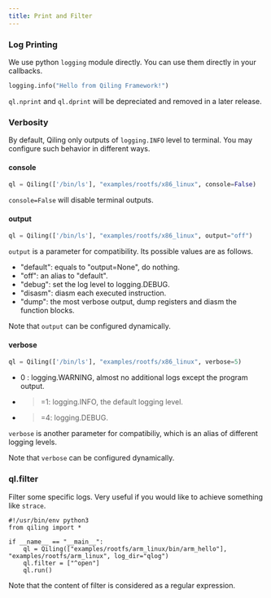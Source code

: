 ```yaml
---
title: Print and Filter
---
```


### Log Printing

We use python `logging` module directly. You can use them directly in your callbacks.

```python
logging.info("Hello from Qiling Framework!")
```

`ql.nprint` and `ql.dprint` will be depreciated and removed in a later release.

### Verbosity

By default, Qiling only outputs of `logging.INFO` level to terminal. You may configure such behavior in different ways.

#### console

```python
ql = Qiling(['/bin/ls'], "examples/rootfs/x86_linux", console=False)
```

`console=False` will disable terminal outputs.

#### output

```python
ql = Qiling(['/bin/ls'], "examples/rootfs/x86_linux", output="off")
```

`output` is a parameter for compatibility. Its possible values are as follows.

- "default": equals to "output=None", do nothing.
- "off": an alias to "default".
- "debug": set the log level to logging.DEBUG.
- "disasm": diasm each executed instruction.
- "dump": the most verbose output, dump registers and diasm the function blocks.

Note that `output` can be configured dynamically.

#### verbose

```python
ql = Qiling(['/bin/ls'], "examples/rootfs/x86_linux", verbose=5)
```

- 0  : logging.WARNING, almost no additional logs except the program output.
- >=1: logging.INFO, the default logging level.
- >=4: logging.DEBUG.

`verbose` is another parameter for compatibiliy, which is an alias of different logging levels.

Note that `verbose` can be configured dynamically.

### ql.filter

Filter some specific logs. Very useful if you would like to achieve something like `strace`.

```
#!/usr/bin/env python3
from qiling import *

if __name__ == "__main__":
    ql = Qiling(["examples/rootfs/arm_linux/bin/arm_hello"], "examples/rootfs/arm_linux", log_dir="qlog")
    ql.filter = ["^open"]
    ql.run()
```

Note that the content of filter is considered as a regular expression.
